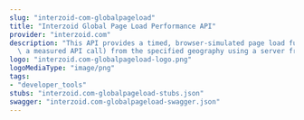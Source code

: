 ```yaml
---
slug: "interzoid-com-globalpageload"
title: "Interzoid Global Page Load Performance API"
provider: "interzoid.com"
description: "This API provides a timed, browser-simulated page load function (or\
  \ a measured API call) from the specified geography using a server from that geography."
logo: "interzoid.com-globalpageload-logo.png"
logoMediaType: "image/png"
tags:
- "developer_tools"
stubs: "interzoid.com-globalpageload-stubs.json"
swagger: "interzoid.com-globalpageload-swagger.json"
---
```

